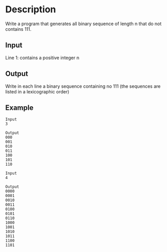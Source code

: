 # Description
Write a program that generates all binary sequence of length n that do not contains 111.
## Input
Line 1: contains a positive integer n 

## Output
Write in each line a binary sequence containing no 111 (the sequences are listed in a lexicographic order)

## Example
    Input 
    3

    Output 
    000
    001
    010
    011
    100
    101
    110

    Input 
    4

    Output 
    0000
    0001
    0010
    0011
    0100
    0101
    0110
    1000
    1001
    1010
    1011
    1100
    1101
